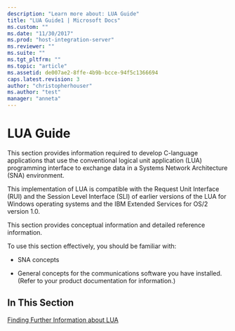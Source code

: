 ```yaml
---
description: "Learn more about: LUA Guide"
title: "LUA Guide1 | Microsoft Docs"
ms.custom: ""
ms.date: "11/30/2017"
ms.prod: "host-integration-server"
ms.reviewer: ""
ms.suite: ""
ms.tgt_pltfrm: ""
ms.topic: "article"
ms.assetid: de007ae2-8ffe-4b9b-bcce-94f5c1366694
caps.latest.revision: 3
author: "christopherhouser"
ms.author: "test"
manager: "anneta"
---
```

# LUA Guide
This section provides information required to develop C-language applications that use the conventional logical unit application (LUA) programming interface to exchange data in a Systems Network Architecture (SNA) environment.  
  
 This implementation of LUA is compatible with the Request Unit Interface (RUI) and the Session Level Interface (SLI) of earlier versions of the LUA for Windows operating systems and the IBM Extended Services for OS/2 version 1.0.  
  
 This section provides conceptual information and detailed reference information.  
  
 To use this section effectively, you should be familiar with:  
  
-   SNA concepts  
  
-   General concepts for the communications software you have installed. (Refer to your product documentation for information.)  
  
## In This Section  
 [Finding Further Information about LUA](../core/finding-further-information-about-lua2.md)
